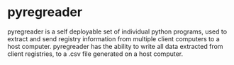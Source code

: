 # pyregreader

pyregreader is a self deployable set of individual python programs, used to extract and send registry information from multiple client
computers to a host computer. pyregreader has the ability to write all data extracted from client registries, to a .csv file generated on
a host computer.
